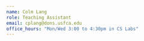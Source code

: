 ```yaml
---
name: Colm Lang
role: Teaching Assistant
email: cplang@dons.usfca.edu
office_hours: "Mon/Wed 3:00 to 4:30pm in CS Labs"
---
```

